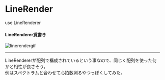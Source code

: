 # LineRender
use LineRenderer

#### LineRenderer覚書き
![linerendergif](https://user-images.githubusercontent.com/43961147/62136317-d2e31900-b31e-11e9-80b7-645941e517d5.gif)
*** 

LineRendererが配列で構成されているという事なので、同じく配列を使った何かと相性が良さそう。  
例はスペクトラムと合わせて心拍数測るやつっぽくしてみた。  

